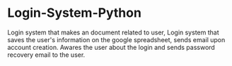# Login-System-Python
Login system that makes an document related to user, Login system that saves the user's information on the google spreadsheet, sends email upon account creation. Awares the user about the login and sends password recovery email to the user.
